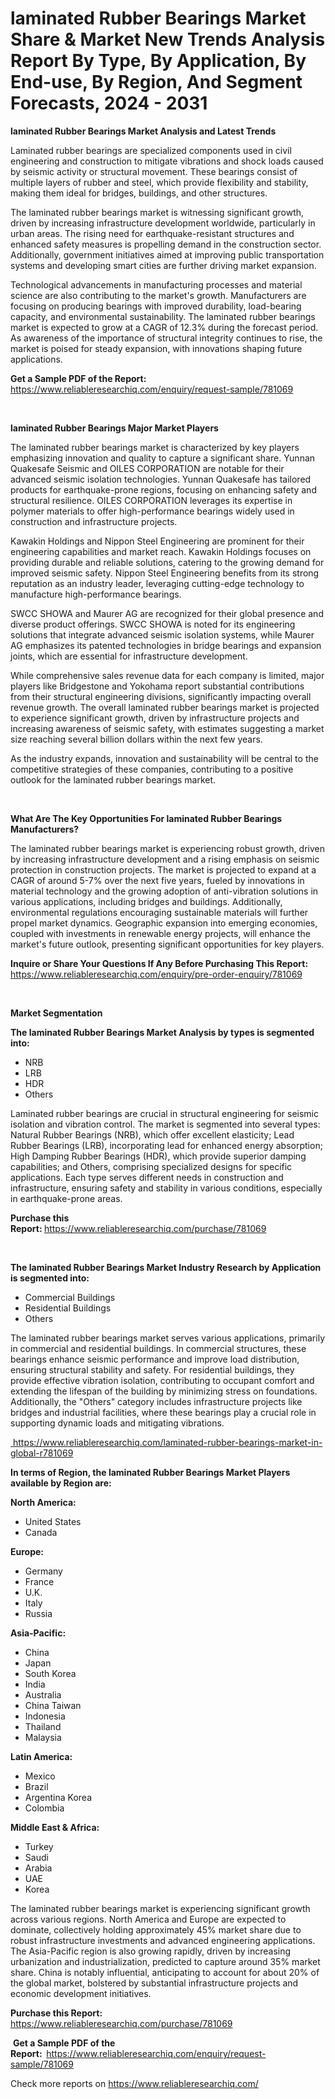 <p><h1>laminated Rubber Bearings Market Share & Market New Trends Analysis Report By Type, By Application, By End-use, By Region, And Segment Forecasts, 2024 - 2031</h1></p><p><strong>laminated Rubber Bearings Market Analysis and Latest Trends</strong></p>
<p><p>Laminated rubber bearings are specialized components used in civil engineering and construction to mitigate vibrations and shock loads caused by seismic activity or structural movement. These bearings consist of multiple layers of rubber and steel, which provide flexibility and stability, making them ideal for bridges, buildings, and other structures. </p><p>The laminated rubber bearings market is witnessing significant growth, driven by increasing infrastructure development worldwide, particularly in urban areas. The rising need for earthquake-resistant structures and enhanced safety measures is propelling demand in the construction sector. Additionally, government initiatives aimed at improving public transportation systems and developing smart cities are further driving market expansion.</p><p>Technological advancements in manufacturing processes and material science are also contributing to the market's growth. Manufacturers are focusing on producing bearings with improved durability, load-bearing capacity, and environmental sustainability. The laminated rubber bearings market is expected to grow at a CAGR of 12.3% during the forecast period. As awareness of the importance of structural integrity continues to rise, the market is poised for steady expansion, with innovations shaping future applications.</p></p>
<p><strong>Get a Sample PDF of the Report:&nbsp;</strong> <a href="https://www.reliableresearchiq.com/enquiry/request-sample/781069?utm_campaign=1140&utm_medium=2&utm_source=Github&utm_content=ia&utm_term=30122024&utm_id=laminated-rubber-bearings">https://www.reliableresearchiq.com/enquiry/request-sample/781069</a></p>
<p>&nbsp;</p>
<p><strong>laminated Rubber Bearings Major Market Players</strong></p>
<p><p>The laminated rubber bearings market is characterized by key players emphasizing innovation and quality to capture a significant share. Yunnan Quakesafe Seismic and OILES CORPORATION are notable for their advanced seismic isolation technologies. Yunnan Quakesafe has tailored products for earthquake-prone regions, focusing on enhancing safety and structural resilience. OILES CORPORATION leverages its expertise in polymer materials to offer high-performance bearings widely used in construction and infrastructure projects.</p><p>Kawakin Holdings and Nippon Steel Engineering are prominent for their engineering capabilities and market reach. Kawakin Holdings focuses on providing durable and reliable solutions, catering to the growing demand for improved seismic safety. Nippon Steel Engineering benefits from its strong reputation as an industry leader, leveraging cutting-edge technology to manufacture high-performance bearings.</p><p>SWCC SHOWA and Maurer AG are recognized for their global presence and diverse product offerings. SWCC SHOWA is noted for its engineering solutions that integrate advanced seismic isolation systems, while Maurer AG emphasizes its patented technologies in bridge bearings and expansion joints, which are essential for infrastructure development.</p><p>While comprehensive sales revenue data for each company is limited, major players like Bridgestone and Yokohama report substantial contributions from their structural engineering divisions, significantly impacting overall revenue growth. The overall laminated rubber bearings market is projected to experience significant growth, driven by infrastructure projects and increasing awareness of seismic safety, with estimates suggesting a market size reaching several billion dollars within the next few years.</p><p>As the industry expands, innovation and sustainability will be central to the competitive strategies of these companies, contributing to a positive outlook for the laminated rubber bearings market.</p></p>
<p>&nbsp;</p>
<p><strong>What Are The Key Opportunities For laminated Rubber Bearings Manufacturers?</strong></p>
<p><p>The laminated rubber bearings market is experiencing robust growth, driven by increasing infrastructure development and a rising emphasis on seismic protection in construction projects. The market is projected to expand at a CAGR of around 5-7% over the next five years, fueled by innovations in material technology and the growing adoption of anti-vibration solutions in various applications, including bridges and buildings. Additionally, environmental regulations encouraging sustainable materials will further propel market dynamics. Geographic expansion into emerging economies, coupled with investments in renewable energy projects, will enhance the market's future outlook, presenting significant opportunities for key players.</p></p>
<p><strong>Inquire or Share Your Questions If Any Before Purchasing This Report:</strong> <a href="https://www.reliableresearchiq.com/enquiry/pre-order-enquiry/781069?utm_campaign=1140&utm_medium=2&utm_source=Github&utm_content=ia&utm_term=30122024&utm_id=laminated-rubber-bearings">https://www.reliableresearchiq.com/enquiry/pre-order-enquiry/781069</a></p>
<p>&nbsp;</p>
<p><strong>Market Segmentation</strong></p>
<p><strong>The laminated Rubber Bearings Market Analysis by types is segmented into:</strong></p>
<p><ul><li>NRB</li><li>LRB</li><li>HDR</li><li>Others</li></ul></p>
<p><p>Laminated rubber bearings are crucial in structural engineering for seismic isolation and vibration control. The market is segmented into several types: Natural Rubber Bearings (NRB), which offer excellent elasticity; Lead Rubber Bearings (LRB), incorporating lead for enhanced energy absorption; High Damping Rubber Bearings (HDR), which provide superior damping capabilities; and Others, comprising specialized designs for specific applications. Each type serves different needs in construction and infrastructure, ensuring safety and stability in various conditions, especially in earthquake-prone areas.</p></p>
<p><strong>Purchase this Report:&nbsp;</strong><a href="https://www.reliableresearchiq.com/purchase/781069?utm_campaign=1140&utm_medium=2&utm_source=Github&utm_content=ia&utm_term=30122024&utm_id=laminated-rubber-bearings">https://www.reliableresearchiq.com/purchase/781069</a></p>
<p>&nbsp;</p>
<p><strong>The laminated Rubber Bearings Market Industry Research by Application is segmented into:</strong></p>
<p><ul><li>Commercial Buildings</li><li>Residential Buildings</li><li>Others</li></ul></p>
<p><p>The laminated rubber bearings market serves various applications, primarily in commercial and residential buildings. In commercial structures, these bearings enhance seismic performance and improve load distribution, ensuring structural stability and safety. For residential buildings, they provide effective vibration isolation, contributing to occupant comfort and extending the lifespan of the building by minimizing stress on foundations. Additionally, the "Others" category includes infrastructure projects like bridges and industrial facilities, where these bearings play a crucial role in supporting dynamic loads and mitigating vibrations.</p></p>
<p><a href="https://www.reliableresearchiq.com/laminated-rubber-bearings-market-in-global-r781069?utm_campaign=1140&utm_medium=2&utm_source=Github&utm_content=ia&utm_term=30122024&utm_id=laminated-rubber-bearings">&nbsp;https://www.reliableresearchiq.com/laminated-rubber-bearings-market-in-global-r781069</a></p>
<p><strong>In terms of Region, the laminated Rubber Bearings Market Players available by Region are:</strong></p>
<p>
    <p> <strong> North America: </strong>
        <ul>
            <li>United States</li>
            <li>Canada</li>
        </ul>
        </p> 
    <p> <strong> Europe: </strong>
        <ul>
            <li>Germany</li>
            <li>France</li>
            <li>U.K.</li>
            <li>Italy</li>
            <li>Russia</li>
        </ul>
        </p> 
    <p> <strong> Asia-Pacific: </strong>
        <ul>
            <li>China</li>
            <li>Japan</li>
            <li>South Korea</li>
            <li>India</li>
            <li>Australia</li>
            <li>China Taiwan</li>
            <li>Indonesia</li>
            <li>Thailand</li>
            <li>Malaysia</li>
        </ul>
        </p> 
    <p> <strong> Latin America: </strong>
        <ul>
            <li>Mexico</li>
            <li>Brazil</li>
            <li>Argentina Korea</li>
            <li>Colombia</li>
        </ul>
        </p> 
    <p> <strong> Middle East & Africa: </strong>
        <ul>
            <li>Turkey</li>
            <li>Saudi</li>
            <li>Arabia</li>
            <li>UAE</li>
            <li>Korea</li>
        </ul>
    </p>
    </p>
<p><p>The laminated rubber bearings market is experiencing significant growth across various regions. North America and Europe are expected to dominate, collectively holding approximately 45% market share due to robust infrastructure investments and advanced engineering applications. The Asia-Pacific region is also growing rapidly, driven by increasing urbanization and industrialization, predicted to capture around 35% market share. China is notably influential, anticipating to account for about 20% of the global market, bolstered by substantial infrastructure projects and economic development initiatives.</p></p>
<p><strong>Purchase this Report: </strong><a href="https://www.reliableresearchiq.com/purchase/781069?utm_campaign=1140&utm_medium=2&utm_source=Github&utm_content=ia&utm_term=30122024&utm_id=laminated-rubber-bearings">https://www.reliableresearchiq.com/purchase/781069</a></p>
<p>&nbsp;<strong>Get a Sample PDF of the Report:&nbsp;&nbsp;</strong><a href="https://www.reliableresearchiq.com/enquiry/request-sample/781069?utm_campaign=1140&utm_medium=2&utm_source=Github&utm_content=ia&utm_term=30122024&utm_id=laminated-rubber-bearings">https://www.reliableresearchiq.com/enquiry/request-sample/781069</a></p>
<p><strong></strong></p>
<p>Check more reports on <a href="https://www.reliableresearchiq.com/?utm_campaign=1140&utm_medium=2&utm_source=Github&utm_content=ia&utm_term=30122024&utm_id=laminated-rubber-bearings">https://www.reliableresearchiq.com/</a></p>